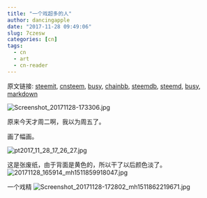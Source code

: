 ```yaml
---
title: "一个戏超多的人"
author: dancingapple
date: "2017-11-28 09:49:06"
slug: 7czesw
categories: [cn]
tags: 
  - cn
  - art
  - cn-reader
---
```


原文链接: [steemit](https://steemit.com), [cnsteem](https://cnsteem.com), [busy](https://busy.org), [chainbb](https://chainbb.com), [steemdb](https://steemdb.com), [steemd](https://steemd.com), [busy](https://busy.org), [markdown](https://raw.githubusercontent.com/pzhaonet/steem_dancingapple/master/content/post/7czesw.md)

![Screenshot_20171128-173306.jpg](https://steemitimages.com/DQmT3K7nWSzawwBk3uwu5yXbGHR4gXBuzQDdzJxDimHAWrp/Screenshot_20171128-173306.jpg)

原来今天才周二啊，我以为周五了。

画了幅画。

![pt2017_11_28_17_26_27.jpg](https://steemitimages.com/DQmYJBwvEUZSac9PAUC9tmaSRYFfx2v7DjreXZKcTNwqkaR/pt2017_11_28_17_26_27.jpg)

这是张废纸，由于背面是黄色的，所以干了以后颜色淡了。
![20171128_165914_mh1511859918047.jpg](https://steemitimages.com/DQmWRsX35ZJ2nuVSmJ1CfLkCQsptwHLAHffb6BpQWv4fVG6/20171128_165914_mh1511859918047.jpg)

一个戏精
![Screenshot_20171128-172802_mh1511862219671.jpg](https://steemitimages.com/DQmR8Hm3GCfncx89d7fk5LKFodZKuE99G3hN32ARxKMvcTV/Screenshot_20171128-172802_mh1511862219671.jpg)
